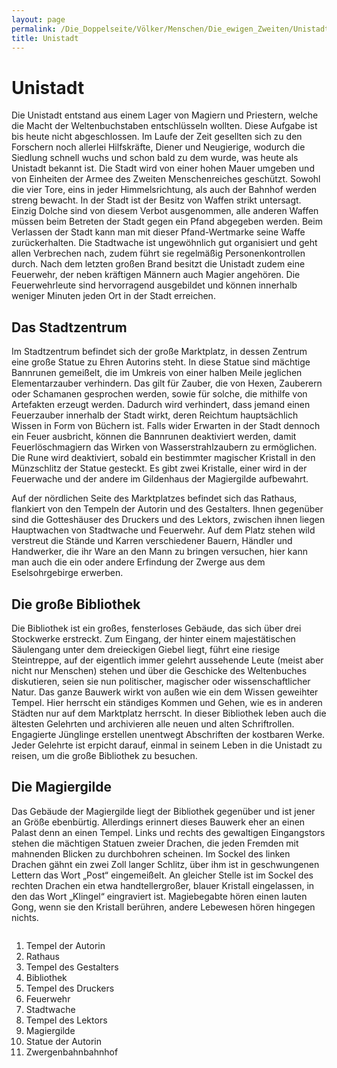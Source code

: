 ```yaml
---
layout: page
permalink: /Die_Doppelseite/Völker/Menschen/Die_ewigen_Zweiten/Unistadt
title: Unistadt
---
```


# Unistadt

Die Unistadt entstand aus einem Lager von Magiern und Priestern, welche die Macht der Weltenbuchstaben entschlüsseln wollten. Diese Aufgabe ist bis heute nicht abgeschlossen. Im Laufe der Zeit gesellten sich zu den Forschern noch allerlei Hilfskräfte, Diener und Neugierige, wodurch die Siedlung schnell wuchs und schon bald zu dem wurde, was heute als Unistadt bekannt ist. Die Stadt wird von einer hohen Mauer umgeben und von Einheiten der Armee des Zweiten Menschenreiches geschützt. Sowohl die vier Tore, eins in jeder Himmelsrichtung, als auch der Bahnhof werden streng bewacht. In der Stadt ist der Besitz von Waffen strikt untersagt. Einzig Dolche sind von diesem Verbot ausgenommen, alle anderen Waffen müssen beim Betreten der Stadt gegen ein Pfand abgegeben werden. Beim Verlassen der Stadt kann man mit dieser Pfand-Wertmarke seine Waffe zurückerhalten. Die Stadtwache ist ungewöhnlich gut organisiert und geht allen Verbrechen nach, zudem führt sie regelmäßig Personenkontrollen durch. Nach dem letzten großen Brand besitzt die Unistadt zudem eine Feuerwehr, der neben kräftigen Männern auch Magier angehören. Die Feuerwehrleute sind hervorragend ausgebildet und können innerhalb weniger Minuten jeden Ort in der Stadt erreichen.

## Das Stadtzentrum

Im Stadtzentrum befindet sich der große Marktplatz, in dessen Zentrum eine große Statue zu Ehren Autorins steht. In diese Statue sind mächtige Bannrunen gemeißelt, die im Umkreis von einer halben Meile jeglichen Elementarzauber verhindern. Das gilt für Zauber, die von Hexen, Zauberern oder Schamanen gesprochen werden, sowie für solche, die mithilfe von Artefakten erzeugt werden. Dadurch wird verhindert, dass jemand einen Feuerzauber innerhalb der Stadt wirkt, deren Reichtum hauptsächlich Wissen in Form von Büchern ist. Falls wider Erwarten in der Stadt dennoch ein Feuer ausbricht, können die Bannrunen deaktiviert werden, damit Feuerlöschmagiern das Wirken von Wasserstrahlzaubern zu ermöglichen. Die Rune wird deaktiviert, sobald ein bestimmter magischer Kristall in den Münzschlitz der Statue gesteckt. Es gibt zwei Kristalle, einer wird in der Feuerwache und der andere im Gildenhaus der Magiergilde aufbewahrt.

Auf der nördlichen Seite des Marktplatzes befindet sich das Rathaus, flankiert von den Tempeln der Autorin und des Gestalters. Ihnen gegenüber sind die Gotteshäuser des Druckers und des Lektors, zwischen ihnen liegen Hauptwachen von Stadtwache und Feuerwehr. Auf dem Platz stehen wild verstreut die Stände und Karren verschiedener Bauern, Händler und Handwerker, die ihr Ware an den Mann zu bringen versuchen, hier kann man auch die ein oder andere Erfindung der Zwerge aus dem Eselsohrgebirge erwerben.

## Die große Bibliothek

Die Bibliothek ist ein großes, fensterloses Gebäude, das sich über drei Stockwerke erstreckt. Zum Eingang, der hinter einem majestätischen Säulengang unter dem dreieckigen Giebel liegt, führt eine riesige Steintreppe, auf der eigentlich immer gelehrt aussehende Leute (meist aber nicht nur Menschen) stehen und über die Geschicke des Weltenbuches diskutieren, seien sie nun politischer, magischer oder wissenschaftlicher Natur. Das ganze Bauwerk wirkt von außen wie ein dem Wissen geweihter Tempel. Hier herrscht ein ständiges Kommen und Gehen, wie es in anderen Städten nur auf dem Marktplatz herrscht. In dieser Bibliothek leben auch die ältesten Gelehrten und archivieren alle neuen und alten Schriftrollen. Engagierte Jünglinge erstellen unentwegt Abschriften der kostbaren Werke. Jeder Gelehrte ist erpicht darauf, einmal in seinem Leben in die Unistadt zu reisen, um die große Bibliothek zu besuchen.

## Die Magiergilde

Das Gebäude der Magiergilde liegt der Bibliothek gegenüber und ist jener an Größe ebenbürtig. Allerdings erinnert dieses Bauwerk eher an einen Palast denn an einen Tempel. Links und rechts des gewaltigen Eingangstors stehen die mächtigen Statuen zweier Drachen, die jeden Fremden mit mahnenden Blicken zu durchbohren scheinen. Im Sockel des linken Drachen gähnt ein zwei Zoll langer Schlitz, über ihm ist in geschwungenen Lettern das Wort &bdquo;Post&ldquo; eingemeißelt. An gleicher Stelle ist im Sockel des rechten Drachen ein etwa handtellergroßer, blauer Kristall eingelassen, in den das Wort &bdquo;Klingel&ldquo; eingraviert ist. Magiebegabte hören einen lauten Gong, wenn sie den Kristall berühren, andere Lebewesen hören hingegen nichts.

<img alt="" src="{{ site.baseurl }}/assets/images/abenteuer/leseratten/unistadt-karte-web.png" />

1. Tempel der Autorin
2. Rathaus
3. Tempel des Gestalters
4. Bibliothek
5. Tempel des Druckers
6. Feuerwehr
7. Stadtwache
8. Tempel des Lektors
9. Magiergilde
10. Statue der Autorin
11. Zwergenbahnbahnhof
